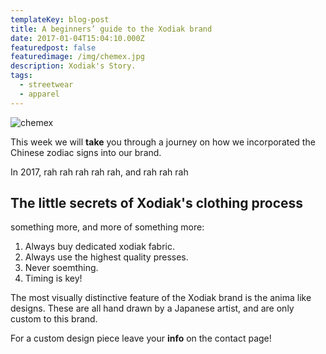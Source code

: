```yaml
---
templateKey: blog-post
title: A beginners’ guide to the Xodiak brand
date: 2017-01-04T15:04:10.000Z
featuredpost: false
featuredimage: /img/chemex.jpg
description: Xodiak's Story.
tags:
  - streetwear
  - apparel
---
```

![chemex](/img/chemex.jpg)

This week we will **take** you through a journey on how we incorporated the Chinese zodiac signs into our brand.

In 2017, rah rah rah rah rah, and rah rah rah

## The little secrets of Xodiak's clothing process

something more, and more of something more:

1. Always buy dedicated xodiak fabric.
2. Always use the highest quality presses.
3. Never soemthing.
4. Timing is key!

The most visually distinctive feature of the Xodiak brand is the anima like designs. These are all hand drawn by a Japanese artist, and are 
only custom to this brand.

For a custom design piece leave your **info** on the contact page!
